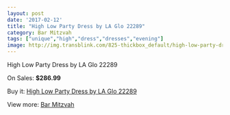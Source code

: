 ```yaml
---
layout: post
date: '2017-02-12'
title: "High Low Party Dress by LA Glo 22289"
category: Bar Mitzvah
tags: ["unique","high","dress","dresses","evening"]
image: http://img.transblink.com/825-thickbox_default/high-low-party-dress-by-la-glo-22289.jpg
---
```

High Low Party Dress by LA Glo 22289

On Sales: **$286.99**
<a href="https://www.transblink.com/en/bar-mitzvah/236-high-low-party-dress-by-la-glo-22289.html"><amp-img layout="responsive" width="600" height="600" src="//img.transblink.com/825-thickbox_default/high-low-party-dress-by-la-glo-22289.jpg" alt="High Low Party Dress by LA Glo 22289 0" /></a>
<a href="https://www.transblink.com/en/bar-mitzvah/236-high-low-party-dress-by-la-glo-22289.html"><amp-img layout="responsive" width="600" height="600" src="//img.transblink.com/826-thickbox_default/high-low-party-dress-by-la-glo-22289.jpg" alt="High Low Party Dress by LA Glo 22289 1" /></a>

Buy it: [High Low Party Dress by LA Glo 22289](https://www.transblink.com/en/bar-mitzvah/236-high-low-party-dress-by-la-glo-22289.html "High Low Party Dress by LA Glo 22289")

View more: [Bar Mitzvah](https://www.transblink.com/en/2-bar-mitzvah "Bar Mitzvah")